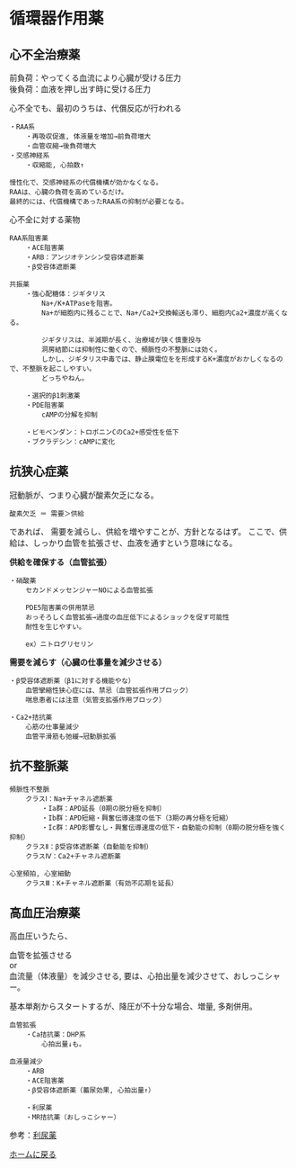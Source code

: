 # **循環器作用薬**

## **心不全治療薬**
前負荷：やってくる血流により心臓が受ける圧力  
後負荷：血液を押し出す時に受ける圧力

心不全でも、最初のうちは、代償反応が行われる

    ・RAA系
        ・再吸収促進, 体液量を増加→前負荷増大
        ・血管収縮→後負荷増大
    ・交感神経系
        ・収縮能, 心拍数↑

    慢性化で、交感神経系の代償機構が効かなくなる。
    RAAは、心臓の負荷を高めているだけ。
    最終的には、代償機構であったRAA系の抑制が必要となる。


心不全に対する薬物

    RAA系阻害薬
        ・ACE阻害薬
        ・ARB：アンジオテンシン受容体遮断薬
        ・β受容体遮断薬

    共振薬
        ・強心配糖体：ジギタリス
            Na+/K+ATPaseを阻害。
            Na+が細胞内に残ることで、Na+/Ca2+交換輸送も滞り、細胞内Ca2+濃度が高くなる。

            ジギタリスは、半減期が長く、治療域が狭く慎重投与
            洞房結節には抑制性に働くので、頻脈性の不整脈には効く。
            しかし、ジギタリス中毒では、静止膜電位をを形成するK+濃度がおかしくなるので、不整脈を起こしやすい。
            どっちやねん。

        ・選択的β1刺激薬
        ・PDE阻害薬
            cAMPの分解を抑制

        ・ビモベンダン：トロポニンCのCa2+感受性を低下
        ・ブクラデシン：cAMPに変化



        

## **抗狭心症薬**

冠動脈が、つまり心臓が酸素欠乏になる。

    酸素欠乏 ＝ 需要＞供給

であれば、
需要を減らし、供給を増やすことが、方針となるはず。
ここで、供給は、しっかり血管を拡張させ、血液を通すという意味になる。

**供給を確保する（血管拡張）**

    ・硝酸薬
        セカンドメッセンジャーNOによる血管拡張

        PDE5阻害薬の併用禁忌
        おっそろしく血管拡張→過度の血圧低下によるショックを促す可能性
        耐性を生じやすい。

        ex）ニトログリセリン


**需要を減らす（心臓の仕事量を減少させる）**

    ・β受容体遮断薬（β1に対する機能やな）
        血管攣縮性狭心症には、禁忌（血管拡張作用ブロック）
        喘息患者には注意（気管支拡張作用ブロック）

    ・Ca2+拮抗薬
        心筋の仕事量減少
        血管平滑筋も弛緩→冠動脈拡張



## **抗不整脈薬**
    頻脈性不整脈
        クラスⅠ：Na+チャネル遮断薬
            ・Ia群：APD延長（0期の脱分極を抑制）
            ・Ib群：APD短縮・興奮伝導速度の低下（3期の再分極を短縮）
            ・Ic群：APD影響なし・興奮伝導速度の低下・自動能の抑制（0期の脱分極を強く抑制）
        クラスⅡ：β受容体遮断薬（自動能を抑制）
        クラスⅣ：Ca2+チャネル遮断薬

    心室頻拍, 心室細動
        クラスⅢ：K+チャネル遮断薬（有効不応期を延長）


## **高血圧治療薬**

高血圧いうたら、

血管を拡張させる  
or  
血流量（体液量）を減少させる, 要は、心拍出量を減少させて、おしっこシャー。  

基本単剤からスタートするが、降圧が不十分な場合、増量, 多剤併用。

    血管拡張
        ・Ca拮抗薬：DHP系
            心拍出量↓も。

    血液量減少
        ・ARB
        ・ACE阻害薬
        ・β受容体遮断薬（蓄尿効果, 心拍出量↑）

        ・利尿薬
        ・MR拮抗薬（おしっこシャー）


参考：[利尿薬](/薬理/各論/腎臓.md)



















[ホームに戻る](../ホーム.md)